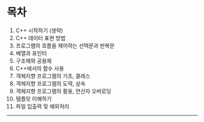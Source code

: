 # 목차
1. C++ 시작하기 (생략)
2. C++ 데이터 표현 방법
3. 프로그램의 흐름을 제어하는 선택문과 반복문
4. 배열과 포인터
5. 구조체와 공용체
6. C++에서의 함수 사용
7. 객체지향 프로그램의 기초, 클래스
8. 객체지향 프로그램의 도약, 상속
9. 객체지향 프로그램의 활용, 연산자 오버로딩
10. 템플릿 이해하기
11. 파일 입출력 및 예외처리

-------
